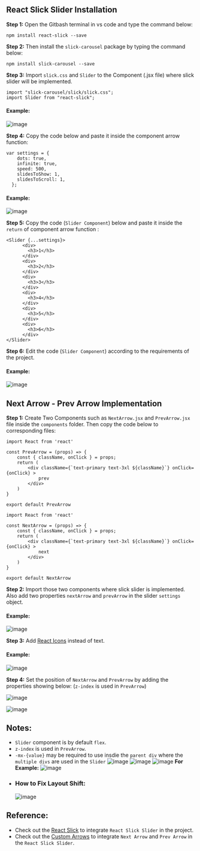 ## React Slick Slider Installation

**Step 1:** Open the Gitbash terminal in vs code and type the command below:
```
npm install react-slick --save
```
**Step 2:** Then install the `slick-carousel` package by typing the command below:
```
npm install slick-carousel --save
```
**Step 3:** Import `slick.css` and `Slider` to the Component (.jsx file) where slick slider will be implemented.
```
import "slick-carousel/slick/slick.css";
import Slider from "react-slick";
```

#### Example:
![image](https://github.com/user-attachments/assets/29782c90-141a-4ea4-9a27-200525348a18)

**Step 4:** Copy the code below and paste it inside the component arrow function:
```
var settings = {
    dots: true,
    infinite: true,
    speed: 500,
    slidesToShow: 1,
    slidesToScroll: 1,
  };
```
#### Example:
![image](https://github.com/user-attachments/assets/cd55b5a6-15a8-411f-84ae-bdc480c4036c)

**Step 5:** Copy the code (`Slider Component`) below and paste it inside the `return` of component arrow function :
```
<Slider {...settings}>
      <div>
        <h3>1</h3>
      </div>
      <div>
        <h3>2</h3>
      </div>
      <div>
        <h3>3</h3>
      </div>
      <div>
        <h3>4</h3>
      </div>
      <div>
        <h3>5</h3>
      </div>
      <div>
        <h3>6</h3>
      </div>
</Slider>
```
**Step 6:** Edit the code (`Slider Component`) according to the requirements of the project.
#### Example:
![image](https://github.com/user-attachments/assets/73fe29b9-c53a-45fd-a43f-3a3fda178487)

## Next Arrow - Prev Arrow Implementation
**Step 1:** Create Two Components such as `NextArrow.jsx` and `PrevArrow.jsx` file inside the `components` folder. Then copy the code below to corresponding files:
```
import React from 'react'

const PrevArrow = (props) => {
    const { className, onClick } = props;
    return (
        <div className={`text-primary text-3xl ${className}`} onClick={onClick} >
            prev
        </div>
    )
}

export default PrevArrow
```
```
import React from 'react'

const NextArrow = (props) => {
    const { className, onClick } = props;
    return (
        <div className={`text-primary text-3xl ${className}`} onClick={onClick} >
            next
        </div>
    )
}

export default NextArrow
```
**Step 2:** Import those two components where slick slider is implemented. Also add two properties `nextArrow` and `prevArrow` in the slider `settings` object.
#### Example:
![image](https://github.com/user-attachments/assets/422bf899-9f22-477d-aa6d-204112f78de8)

**Step 3:** Add [React Icons](https://react-icons.github.io/react-icons/) instead of text. 
#### Example:
![image](https://github.com/user-attachments/assets/727734fb-32e4-4422-8990-f5267acadb78)

**Step 4:** Set the position of `NextArrow` and `PrevArrow` by adding the properties showing below: (`z-index` is used in `PrevArrow`)

![image](https://github.com/user-attachments/assets/b57d7eb5-6f7c-44cc-b4e8-0eb2e2e49d96)

![image](https://github.com/user-attachments/assets/ee6732ae-0715-48d9-8f5b-e41c499c0bea)

## Notes:
- `Slider` component is by default `flex`.
- `z-index` is used in `PrevArrow`.
- `-mx-{value}` may be required to use insdie the `parent div` where the `multiple divs` are used in the `Slider`
      ![image](https://github.com/user-attachments/assets/1df53bf0-4be2-415a-a46d-f8d76002ab2f)
      ![image](https://github.com/user-attachments/assets/e4fcb74f-f73c-4505-8d68-b52700f73bde)
      ![image](https://github.com/user-attachments/assets/7952e199-2a4f-403a-9638-a1628defc1e3)
      **For Example:**
      ![image](https://github.com/user-attachments/assets/b9d49628-a621-49ac-9957-9dd5f888941f)
- ### How to Fix Layout Shift:
  ![image](https://github.com/user-attachments/assets/19f03ef8-2056-48f1-a25b-94d9a889a455)



## Reference:

- Check out the [React Slick](https://react-slick.neostack.com/docs/get-started) to integrate `React Slick Slider` in the project.
- Check out the [Custom Arrows](https://react-slick.neostack.com/docs/example/custom-arrows) to integrate `Next Arrow` and `Prev Arrow` in the `React Slick Slider`.
